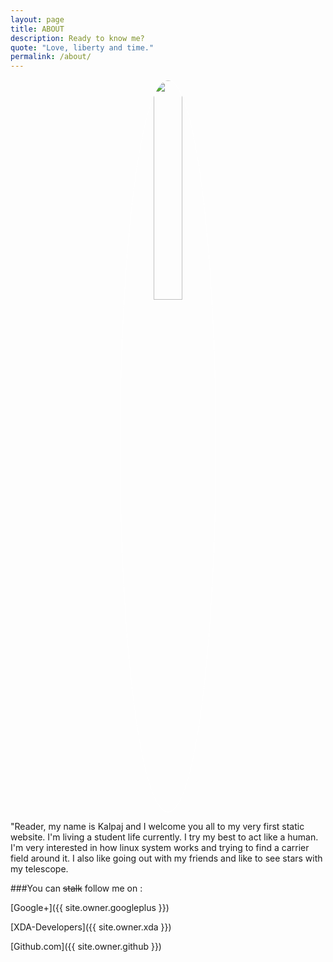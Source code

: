 ```yaml
---
layout: page
title: ABOUT
description: Ready to know me?
quote: "Love, liberty and time."
permalink: /about/
---
```


<center><img src = "{{ site.url }}/images/{{ site.owner.avatar }}" style = "border: 1px #fff solid; border-radius: 100%; width: 30%;"></center>

<span class = "initial">"R</span>eader, my name is Kalpaj and I welcome you all to my very first static website. I'm living a student life currently. I try my best to act like a human. I'm very interested in how linux system works and trying to find a carrier field around it. I also like going out with my friends and like to see stars with my telescope. 

###You can <s>stalk</s> follow me on :

[Google+]({{ site.owner.googleplus }})

[XDA-Developers]({{ site.owner.xda }})

[Github.com]({{ site.owner.github }})
